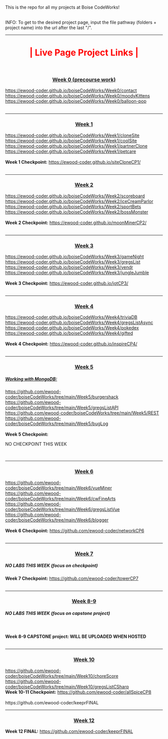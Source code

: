 This is the repo for all my projects at Boise CodeWorks!
<br /><br />

<p>
	INFO:
	To get to the desired project page, input the file pathway (folders + project name) into the url after the last "/".
</p>

<hr />

<div>
	<h1 style="text-align:center; color:red;"><b>|  Live Page Project Links |</b></h1><br />
	
<h3 style="text-align:center;"><u>Week 0 (precourse work)</u></h3>
<a href="https://ewood-coder.github.io/boiseCodeWorks/Week0/contact" target="_blank">
			https://ewood-coder.github.io/boiseCodeWorks/Week0/contact</a><br />

<a href="https://ewood-coder.github.io/boiseCodeWorks/Week0/moodyKittens" target="_blank">
			https://ewood-coder.github.io/boiseCodeWorks/Week0/moodyKittens</a><br />

<a href="https://ewood-coder.github.io/boiseCodeWorks/Week0/balloon-pop" target="_blank">
			https://ewood-coder.github.io/boiseCodeWorks/Week0/balloon-pop</a><br /><br />

<hr />

<h3 style="text-align:center;"><u>Week 1</u></h3>
<a href="https://ewood-coder.github.io/boiseCodeWorks/Week1/cloneSite" target="_blank">
			https://ewood-coder.github.io/boiseCodeWorks/Week1/cloneSite</a><br />

<a href="https://ewood-coder.github.io/boiseCodeWorks/Week1/coolSite" target="_blank">
			https://ewood-coder.github.io/boiseCodeWorks/Week1/coolSite</a><br />

<a href="https://ewood-coder.github.io/boiseCodeWorks/Week1/partnerClone" target="_blank">
			https://ewood-coder.github.io/boiseCodeWorks/Week1/partnerClone</a><br />

<a href="https://ewood-coder.github.io/boiseCodeWorks/Week1/petcare" target="_blank">
			https://ewood-coder.github.io/boiseCodeWorks/Week1/petcare</a><br /><br />

<span>
<b>Week 1 Checkpoint:</b>
<a href="https://ewood-coder.github.io/siteCloneCP1/" target="_blank">
			 https://ewood-coder.github.io/siteCloneCP1/</a><br /><br />
</span>

<hr />

<h3 style="text-align:center;"><u>Week 2</u></h3>
<a href="https://ewood-coder.github.io/boiseCodeWorks/Week2/scoreboard" target="_blank">
			https://ewood-coder.github.io/boiseCodeWorks/Week2/scoreboard</a><br />

<a href="https://ewood-coder.github.io/boiseCodeWorks/Week2/iceCreamParlor" target="_blank">
			https://ewood-coder.github.io/boiseCodeWorks/Week2/iceCreamParlor</a><br />

<a href="https://ewood-coder.github.io/boiseCodeWorks/Week2/sportBets" target="_blank">
			https://ewood-coder.github.io/boiseCodeWorks/Week2/sportBets</a><br />

<a href="https://ewood-coder.github.io/boiseCodeWorks/Week2/bossMonster" target="_blank">
			https://ewood-coder.github.io/boiseCodeWorks/Week2/bossMonster</a><br /><br />

<span>
<b>Week 2 Checkpoint:</b>
<a href="https://ewood-coder.github.io/moonMinerCP2/" target="_blank">
			https://ewood-coder.github.io/moonMinerCP2/</a><br /><br />
</span>

<hr />

<h3 style="text-align:center;"><u>Week 3</u></h3>
<a href="https://ewood-coder.github.io/boiseCodeWorks/Week3/gameNight" target="_blank">
			https://ewood-coder.github.io/boiseCodeWorks/Week3/gameNight</a><br />

<a href="https://ewood-coder.github.io/boiseCodeWorks/Week3/gregsList" target="_blank">
			https://ewood-coder.github.io/boiseCodeWorks/Week3/gregsList</a><br />

<a href="https://ewood-coder.github.io/boiseCodeWorks/Week3/vendr" target="_blank">
			https://ewood-coder.github.io/boiseCodeWorks/Week3/vendr</a><br />

<a href="https://ewood-coder.github.io/boiseCodeWorks/Week3/jungleJumble" target="_blank">
			https://ewood-coder.github.io/boiseCodeWorks/Week3/jungleJumble</a><br /><br />

<span>
<b>Week 3 Checkpoint:</b>
<a href="https://ewood-coder.github.io/jotCP3/" target="_blank">
			https://ewood-coder.github.io/jotCP3/</a><br /><br />
</span>

<hr />

<h3 style="text-align:center;"><u>Week 4</u></h3>
<a href="https://ewood-coder.github.io/boiseCodeWorks/Week4/triviaDB" target="_blank">
			https://ewood-coder.github.io/boiseCodeWorks/Week4/triviaDB</a><br />

<a href="https://ewood-coder.github.io/boiseCodeWorks/Week4/gregsListAsync" target="_blank">
			https://ewood-coder.github.io/boiseCodeWorks/Week4/gregsListAsync</a><br />

<a href="https://ewood-coder.github.io/boiseCodeWorks/Week4/pokedex" target="_blank">
			https://ewood-coder.github.io/boiseCodeWorks/Week4/pokedex</a><br />

<a href="https://ewood-coder.github.io/boiseCodeWorks/Week4/gifted" target="_blank">
			https://ewood-coder.github.io/boiseCodeWorks/Week4/gifted</a><br /><br />

<span>
<b>Week 4 Checkpoint:</b>
<a href="https://ewood-coder.github.io/inspireCP4/" target="_blank">
			https://ewood-coder.github.io/inspireCP4/</a><br /><br />
</span>

<hr />

<h3 style="text-align:center;"><u>Week 5</u></h3>
<h5><u>Working with MongoDB:</u></h5>
<a href="https://github.com/ewood-coder/boiseCodeWorks/tree/main/Week5/burgershack" target="_blank">
			https://github.com/ewood-coder/boiseCodeWorks/tree/main/Week5/burgershack</a><br />

<a href="https://github.com/ewood-coder/boiseCodeWorks/tree/main/Week5/gregsListAPI" target="_blank">
			https://github.com/ewood-coder/boiseCodeWorks/tree/main/Week5/gregsListAPI</a><br />

<a href="https://github.com/ewood-coder/boiseCodeWorks/tree/main/Week5/REST" target="_blank">
			https://github.com/ewood-coder/boiseCodeWorks/tree/main/Week5/REST</a><br />

<a href="https://github.com/ewood-coder/boiseCodeWorks/tree/main/Week5/bugLog" target="_blank">
			https://github.com/ewood-coder/boiseCodeWorks/tree/main/Week5/bugLog</a><br /><br />

<span>
<b>Week 5 Checkpoint:</b>
<p>NO CHECKPOINT THIS WEEK</p>
</span><br />

<hr />

<h3 style="text-align:center;"><u>Week 6</u></h3>
<a href="https://github.com/ewood-coder/boiseCodeWorks/tree/main/Week6/vueMiner" target="_blank">
			https://github.com/ewood-coder/boiseCodeWorks/tree/main/Week6/vueMiner</a><br />

<a href="https://github.com/ewood-coder/boiseCodeWorks/tree/main/Week6/cwFineArts" target="_blank">
			https://github.com/ewood-coder/boiseCodeWorks/tree/main/Week6/cwFineArts</a><br />

<a href="https://github.com/ewood-coder/boiseCodeWorks/tree/main/Week6/gregsListVue" target="_blank">
			https://github.com/ewood-coder/boiseCodeWorks/tree/main/Week6/gregsListVue</a><br />

<a href="https://github.com/ewood-coder/boiseCodeWorks/tree/main/Week6/blogger" target="_blank">
			https://github.com/ewood-coder/boiseCodeWorks/tree/main/Week6/blogger</a><br /><br />

<span>
<b>Week 6 Checkpoint:</b>
<a href="https://github.com/ewood-coder/networkCP6" target="_blank">
			https://github.com/ewood-coder/networkCP6</a><br /><br />
</span>

<hr />

<h3 style="text-align:center;"><u>Week 7</u></h3>
<h5><b>NO LABS THIS WEEK (focus on checkpoint)</b></h5>

<span>
<b>Week 7 Checkpoint:</b>
<a href="https://github.com/ewood-coder/towerCP7" target="_blank">
			https://github.com/ewood-coder/towerCP7</a><br /><br />
</span>

<hr />

<h3 style="text-align:center;"><u>Week 8-9</u></h3>
<h5><b>NO LABS THIS WEEK (focus on capstone project)</b></h5><br /><br />


<span>
<b>Week 8-9 CAPSTONE project: WILL BE UPLOADED WHEN HOSTED</b><br /><br />
<!-- <a href="https://github.com/ewood-coder/towerCP7" target="_blank">
			https://github.com/ewood-coder/towerCP7</a> -->
</span>

<hr />

<h3 style="text-align:center;"><u>Week 10</u></h3>
<a href="https://github.com/ewood-coder/boiseCodeWorks/tree/main/Week10/choreScore" target="_blank">
			https://github.com/ewood-coder/boiseCodeWorks/tree/main/Week10/choreScore</a><br />

<a href="https://github.com/ewood-coder/boiseCodeWorks/tree/main/Week10/gregsListCSharp" target="_blank">
			https://github.com/ewood-coder/boiseCodeWorks/tree/main/Week10/gregsListCSharp</a><br />

<span>
<b>Week 10-11 Checkpoint:</b>
<a href="https://github.com/ewood-coder/allSpiceCP8" target="_blank">
			https://github.com/ewood-coder/allSpiceCP8</a><br /><br />https://github.com/ewood-coder/keeprFINAL
</span>

<hr />

<h3 style="text-align:center;"><u>Week 12</u></h3>

<span>
<b>Week 12 FINAL:</b>
<a href="https://github.com/ewood-coder/keeprFINAL" target="_blank">
			https://github.com/ewood-coder/keeprFINAL</a><br /><br />
</span>



</div>